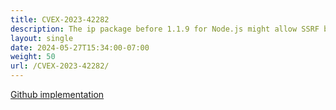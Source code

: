 ```yaml
---
title: CVEX-2023-42282
description: The ip package before 1.1.9 for Node.js might allow SSRF because some IP addresses (such as 0x7f.1) are improperly categorized as globally routable via isPublic.
layout: single
date: 2024-05-27T15:34:00-07:00
weight: 50
url: /CVEX-2023-42282/
---
```


[Github implementation](https://github.com/ucsb-seclab/cvex-xplor/tree/main/CVEX-2023-42282)

